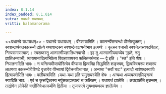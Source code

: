 ```yaml
---
index: 8.1.14
index_padded: 8.1.014
sutra: यथास्वे यथायथम्
vritti: balamanorama

---
```

<<यथास्वे यथायथम्>> - यथास्वे यथायथम् । वीप्सायामिति । कार्त्स्न्येसम्बन्धो वीप्सेत्युक्तम् । स्वशब्दार्थगतकार्त्स्न्ये द्योत्ये यथाशब्दस्य स्वशब्देनाऽव्ययीभाव इत्यर्थः । कृत्स्न श्चासौ स्वश्चेत्यस्वपदविग्रहः, नित्यसमासत्वात् । स्वशब्दस्तु आत्मात्मीयज्ञातिधनवाची । इह तु आत्मात्मीयवाच्येव गृह्रते, नतु ज्ञातिधनवाची, व्याख्यानादित्यभिप्रेत्य विग्रहवाक्यस्य फलितमर्थमाह — द्वे इति । "स्त" इति शेषः । निपातनादिति भावः । न चनित्यवीप्सयो॑रित्येव वीप्सया द्वित्वमिह सिद्धमिति शङ्क्यम्, द्वित्वविषयस्य शब्दस्य लक्षणया कार्त्स्न्यविशिष्टे वृत्तावेव वीप्सायां द्विर्वचनविधानात् । अन्यथा "सर्वो घटः" इत्यादौ सर्वशब्दस्यापि द्वित्वापत्तेरिति भावः । क्लीबत्वमिति ।यथा-यथा इति समुदायस्ये॑ति शेषः । अन्यथा अव्ययत्वादलिङ्गत्वं स्यादिति भावः । एवं च कृत्तद्वित्वस्य नपुंसकह्यस्वत्वं च फलितम् । यथायथं ज्ञातेति । अत्रज्ञाते॑ति तृन्नन्तम् ।तद्योगेन लोके॑ति षष्ठीनिषेधात्कर्मणि द्वितीया । तृजन्तत्वे तुयथायथस्य ज्ञाते॑त्येव । 